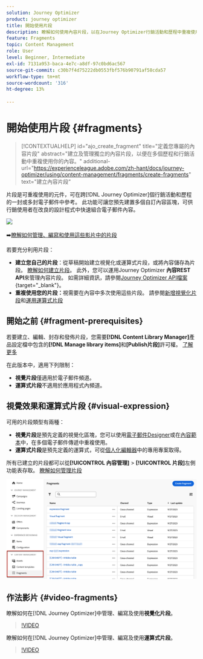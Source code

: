 ```yaml
---
solution: Journey Optimizer
product: journey optimizer
title: 開始使用片段
description: 瞭解如何使用內容片段，以在Journey Optimizer行銷活動和歷程中重複使用內容
feature: Fragments
topic: Content Management
role: User
level: Beginner, Intermediate
exl-id: 7131a953-baca-4e7c-a8df-97c0bd6ac567
source-git-commit: c30b7f4d75222db0553fbf576b90791af58cda57
workflow-type: tm+mt
source-wordcount: '316'
ht-degree: 13%

---
```


# 開始使用片段 {#fragments}

>[!CONTEXTUALHELP]
>id="ajo_create_fragment"
>title="定義您專屬的內容片段"
>abstract="建立及管理獨立的內容片段，以便在多個歷程和行銷活動中重複使用你的內容。"
>additional-url="https://experienceleague.adobe.com/zh-hant/docs/journey-optimizer/using/content-management/fragments/create-fragments" text="建立內容片段"

片段是可重複使用的元件，可在跨[!DNL Journey Optimizer]個行銷活動和歷程的一封或多封電子郵件中參考。 此功能可讓您預先建置多個自訂內容區塊，可供行銷使用者在改良的設計程式中快速組合電子郵件內容。

![](../rn/assets/do-not-localize/fragments.gif)

➡️[瞭解如何管理、編寫和使用這些影片中的片段](#video-fragments)

若要充分利用片段：

* **建立您自己的片段**：從草稿開始建立視覺化或運算式片段，或將內容儲存為片段。 [瞭解如何建立片段](#create-fragments)。 此外，您可以運用Journey Optimizer **內容REST API**&#x200B;來管理內容片段。 如需詳細資訊，請參閱[Journey Optimizer API檔案](https://developer.adobe.com/journey-optimizer-apis/references/content/){target="_blank"}。
* **重複使用您的片段：**&#x200B;視需要在內容中多次使用這些片段。 請參閱[新增視覺化片段](../email/use-visual-fragments.md)和[運用運算式片段](../personalization/use-expression-fragments.md)

## 開始之前 {#fragment-prerequisites}

若要建立、編輯、封存和發佈片段，您需要&#x200B;**[!DNL Content Library Manager]**&#x200B;產品設定檔中包含的&#x200B;**[!DNL Manage library items]**&#x200B;和&#x200B;**[Publish片段]**&#x200B;許可權。 [了解更多](../administration/ootb-product-profiles.md#content-library-manager)

在此版本中，適用下列限制：

* **視覺片段**&#x200B;僅適用於電子郵件頻道。
* **運算式片段**&#x200B;不適用於應用程式內頻道。

## 視覺效果和運算式片段 {#visual-expression}

可用的片段類型有兩種：

* **視覺片段**&#x200B;是預先定義的視覺化區塊，您可以使用[電子郵件Designer](../email/get-started-email-design.md)或在[內容範本](../email/use-email-templates.md)中，在多個電子郵件傳遞中重複使用。
* **運算式片段**&#x200B;是預先定義的運算式，可從[個人化編輯器](../personalization/personalization-build-expressions.md)中的專用專案取得。

所有已建立的片段都可以從&#x200B;**[!UICONTROL 內容管理]** > **[!UICONTROL 片段]**&#x200B;左側功能表存取。 [瞭解如何管理片段](../content-management/manage-fragments.md)

![](assets/fragment-list.png)

## 作法影片 {#video-fragments}

瞭解如何在[!DNL Journey Optimizer]中管理、編寫及使用&#x200B;**視覺化片段**。

>[!VIDEO](https://video.tv.adobe.com/v/3419932/?quality=12)

瞭解如何在[!DNL Journey Optimizer]中管理、編寫及使用&#x200B;**運算式片段**。

>[!VIDEO](https://video.tv.adobe.com/v/3424587/?quality=12)
